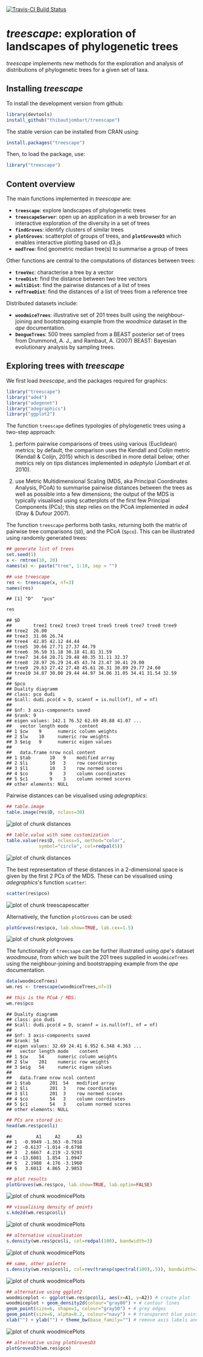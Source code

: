 [![Travis-CI Build Status](https://travis-ci.org/thibautjombart/treescape.png?branch=master)](https://travis-ci.org/thibautjombart/treescape)





*treescape*: exploration of landscapes of phylogenetic trees
=================================================
*treescape* implements new methods for the exploration and analysis of distributions of phylogenetic trees for a given set of taxa.


Installing *treescape*
-------------
To install the development version from github:

```r
library(devtools)
install_github("thibautjombart/treescape")
```

The stable version can be installed from CRAN using:

```r
install.packages("treescape")
```

Then, to load the package, use:

```r
library("treescape")
```


Content overview
-------------
The main functions implemented in *treescape* are:
* __`treescape`__: explore landscapes of phylogenetic trees
* __`treescapeServer`__: open up an application in a web browser for an interactive exploration of the diversity in a set of trees
* __`findGroves`__: identify clusters of similar trees
* __`plotGroves`__: scatterplot of groups of trees, and __`plotGrovesD3`__ which enables interactive plotting based on d3.js
* __`medTree`__: find geometric median tree(s) to summarise a group of trees

Other functions are central to the computations of distances between trees:
* __`treeVec`__: characterise a tree by a vector
* __`treeDist`__: find the distance between two tree vectors
* __`multiDist`__: find the pairwise distances of a list of trees
* __`refTreeDist`__: find the distances of a list of trees from a reference tree


Distributed datasets include:
* __`woodmiceTrees`__: illustrative set of 201 trees built using the neighbour-joining and bootstrapping example from the *woodmice* dataset in the *ape* documentation.
* __`DengueTrees`__: 500 trees sampled from a BEAST posterior set of trees from Drummond, A. J., and Rambaut, A. (2007) BEAST: Bayesian evolutionary analysis by sampling trees.



Exploring trees with *treescape*
--------------

We first load *treescape*, and the packages required for graphics:

```r
library("treescape")
library("ade4")
library("adegenet")
library("adegraphics")
library("ggplot2")
```

The function `treescape` defines typologies of phylogenetic trees using a two-step approach:

1. perform pairwise comparisons of trees using various (Euclidean) metrics; by default, the comparison uses the Kendall and Colijn metric (Kendall & Colijn, 2015) which is described in more detail below; other metrics rely on tips distances implemented in *adephylo* (Jombart *et al.* 2010).

2. use Metric Multidimensional Scaling (MDS, aka Principal Coordinates Analysis, PCoA) to summarise pairwise distances between the trees as well as possible into a few dimensions; the output of the MDS is typically visualised using scatterplots of the first few Principal Components (PCs); this step relies on the PCoA implemented in *ade4* (Dray & Dufour 2007).

The function `treescape` performs both tasks, returning both the matrix of pairwise tree comparisons (`$D`), and the PCoA (`$pco`).
This can be illustrated using randomly generated trees:

```r
## generate list of trees
set.seed(1)
x <- rmtree(10, 20)
names(x) <- paste("tree", 1:10, sep = "")

## use treescape
res <- treescape(x, nf=3)
names(res)
```

```
## [1] "D"   "pco"
```

```r
res
```

```
## $D
##        tree1 tree2 tree3 tree4 tree5 tree6 tree7 tree8 tree9
## tree2  26.00                                                
## tree3  31.06 26.74                                          
## tree4  42.85 42.12 44.44                                    
## tree5  30.66 27.71 27.37 44.79                              
## tree6  36.50 31.18 30.18 41.81 31.59                        
## tree7  34.64 28.71 29.48 40.35 31.11 32.37                  
## tree8  28.97 26.29 24.45 43.74 23.47 30.41 29.00            
## tree9  29.63 27.42 27.48 45.61 26.31 30.89 29.77 24.60      
## tree10 34.87 30.00 29.44 44.97 34.06 31.05 34.41 31.54 32.59
## 
## $pco
## Duality diagramm
## class: pco dudi
## $call: dudi.pco(d = D, scannf = is.null(nf), nf = nf)
## 
## $nf: 3 axis-components saved
## $rank: 9
## eigen values: 142.1 76.52 62.69 49.88 41.07 ...
##   vector length mode    content       
## 1 $cw    9      numeric column weights
## 2 $lw    10     numeric row weights   
## 3 $eig   9      numeric eigen values  
## 
##   data.frame nrow ncol content             
## 1 $tab       10   9    modified array      
## 2 $li        10   3    row coordinates     
## 3 $l1        10   3    row normed scores   
## 4 $co        9    3    column coordinates  
## 5 $c1        9    3    column normed scores
## other elements: NULL
```

Pairwise distances can be visualised using *adegraphics*:

```r
## table.image
table.image(res$D, nclass=30)
```

![plot of chunk distances](vignettes/figs/distances-1.png)

```r
## table.value with some customization
table.value(res$D, nclass=5, method="color", 
            symbol="circle", col=redpal(5))
```

![plot of chunk distances](vignettes/figs/distances-2.png)

The best representation of these distances in a 2-dimensional space is given by the first 2 PCs of the MDS.
These can be visualised using *adegraphics*'s function `scatter`:

```r
scatter(res$pco)
```

![plot of chunk treescapescatter](vignettes/figs/treescapescatter-1.png)

Alternatively, the function `plotGroves` can be used:

```r
plotGroves(res$pco, lab.show=TRUE, lab.cex=1.5)
```

![plot of chunk plotgroves](vignettes/figs/plotgroves-1.png)

The functionality of `treecsape` can be further illustrated using *ape*'s dataset *woodmouse*, from which we built the 201 trees supplied in `woodmiceTrees` using the neighbour-joining and bootstrapping example from the *ape* documentation. 

```r
data(woodmiceTrees)
wm.res <- treescape(woodmiceTrees,nf=3)

## this is the PCoA / MDS:
wm.res$pco
```

```
## Duality diagramm
## class: pco dudi
## $call: dudi.pco(d = D, scannf = is.null(nf), nf = nf)
## 
## $nf: 3 axis-components saved
## $rank: 54
## eigen values: 32.69 24.41 6.952 6.348 4.363 ...
##   vector length mode    content       
## 1 $cw    54     numeric column weights
## 2 $lw    201    numeric row weights   
## 3 $eig   54     numeric eigen values  
## 
##   data.frame nrow ncol content             
## 1 $tab       201  54   modified array      
## 2 $li        201  3    row coordinates     
## 3 $l1        201  3    row normed scores   
## 4 $co        54   3    column coordinates  
## 5 $c1        54   3    column normed scores
## other elements: NULL
```

```r
## PCs are stored in:
head(wm.res$pco$li)
```

```
##         A1     A2      A3
## 1  -0.9949 -1.363 -0.7918
## 2  -0.6137 -1.014 -0.6798
## 3   2.6667  4.219 -2.9293
## 4 -13.6081  1.854  1.0947
## 5   2.1980  4.176 -3.1960
## 6   3.6013  4.865  2.9853
```

```r
## plot results
plotGroves(wm.res$pco, lab.show=TRUE, lab.optim=FALSE)
```

![plot of chunk woodmicePlots](vignettes/figs/woodmicePlots-1.png)

```r
## visualising density of points
s.kde2d(wm.res$pco$li)
```

![plot of chunk woodmicePlots](vignettes/figs/woodmicePlots-2.png)

```r
## alternative visualisation
s.density(wm.res$pco$li, col=redpal(100), bandwidth=3)
```

![plot of chunk woodmicePlots](vignettes/figs/woodmicePlots-3.png)

```r
## same, other palette
s.density(wm.res$pco$li, col=rev(transp(spectral(100),.5)), bandwidth=3)
```

![plot of chunk woodmicePlots](vignettes/figs/woodmicePlots-4.png)

```r
## alternative using ggplot2
woodmiceplot <- ggplot(wm.res$pco$li, aes(x=A1, y=A2)) # create plot
woodmiceplot + geom_density2d(colour="gray80") + # contour lines
geom_point(size=6, shape=1, colour="gray50") + # grey edges
geom_point(size=6, alpha=0.2, colour="navy") + # transparent blue points
xlab("") + ylab("") + theme_bw(base_family="") # remove axis labels and grey background
```

![plot of chunk woodmicePlots](vignettes/figs/woodmicePlots-5.png)

```r
## alternative using plotGrovesD3
plotGrovesD3(wm.res$pco)
```

<!--html_preserve--><div id="htmlwidget-9880" style="width:504px;height:504px;" class="scatterD3 html-widget"></div>
<script type="application/json" data-for="htmlwidget-9880">{"x":{"data":{"x":[-0.994915614079129,-0.613678626917793,2.66670631307031,-13.6081153840016,2.19796507262781,3.60128203945996,-7.9346433024299,-0.601509902833136,-0.994915614079122,-0.601509902833136,-0.607150138418814,10.3943189332891,-8.22061660863031,-0.542706411478826,3.33541847941513,-0.0438280980188251,-0.16462933902331,2.79080622437025,10.5466992537476,-0.611741178555834,3.57629422667166,9.64506059773349,3.87015775914438,-0.926024164827251,-1.21908989674129,2.4723857807866,-8.86243680646928,-1.21908989674129,-14.5730155701834,-13.6024751484159,0.917863183050825,2.27894083741,2.28568544942178,-15.7748658745841,2.14920253942819,-0.790924629423664,12.7908135541976,0.944271832856848,-1.24839432652649,3.98230290310849,-1.01426319128175,2.01968513715778,2.67234654865598,3.60013557723756,-0.360155109563768,3.37184987522406,0.252595301625617,3.36472290920033,6.40461224612179,-0.994699490566317,-9.42122752144957,2.66670631307031,-9.4500778191334,-0.607150138418815,13.1790840072057,1.82079944018017,-1.24928257943979,-0.994915614079121,2.43713839500107,-13.044572686349,-15.9705489873276,-0.913373605366737,-13.6310955663374,3.64770068321681,0.6688659159456,8.1468271893242,13.4934309468058,4.04346690730909,2.2791569609228,-0.580632735597669,2.36612308170806,5.33313046919023,-0.994915614079121,11.0665629950681,-1.00840683218326,4.76538085706121,1.4438114263851,-0.171393662122702,2.02621362565675,-8.75385363504267,-0.858828154723405,-0.330268540830038,3.90067192022295,-0.0730717036886925,-16.5286674300406,-0.994915614079121,2.4723857807866,-9.65081856527717,-0.335908776415716,-0.796564865009344,-0.542706411478826,1.0492923610008,-1.21908989674129,-15.6745883154345,0.0979934237349436,-9.34792446440201,-0.437013152012128,2.27241234891103,-0.176892270892568,0.955121246501658,12.8975581653797,5.51089790555853,-10.4680320213257,-0.0399993481969892,9.52808714143766,3.58911331537531,4.42342442747863,0.04726565910757,-1.25417131433135,2.36112888973579,2.27894083741,-9.02693355729029,2.07898006954061,3.87668624764336,-6.4615827644661,2.03185386124243,1.82035414418588,-0.994915614079122,-1.01426319128175,3.37749011080974,0.199097799331354,-0.172281915035998,-1.00862295569607,4.15243988951517,-1.00840683218326,2.28458107299568,-0.607150138418815,-0.519052641259981,2.08128395756897,-16.5601837313279,2.46688265557635,-9.05280962299188,3.48076661737388,-0.995803866992419,-0.988171002067341,4.03546615887711,-0.994915614079122,-1.32470655220642,-0.989275378493443,3.56866136174658,-0.607150138418815,-7.66836564572728,-0.335908776415717,6.72470221778202,-0.27737989822945,-0.633026204120414,2.84248353506267,0.0979934237349434,2.92888779742133,3.20320883731572,-0.335908776415717,2.87234652407253,4.32578048491479,-1.25417131433135,2.83684329947699,-1.00751857926997,-0.915013358974151,3.57540597375836,-0.989275378493443,-0.707126558298265,-0.712766793883943,2.26633787221916,3.5888971918625,-1.01180587891182,-9.25652460111789,2.33076992578286,-0.165035101165792,3.30290284183796,-0.994699490566317,-16.2186567440298,3.5888971918625,-0.982530766481663,9.52808714143766,-0.606100942970156,2.73656237720091,3.46106473819439,2.27894083741,3.63680350037365,2.4723857807866,8.1468271893242,2.27894083741,-0.995803866992419,-9.25088436553222,0.859657106490925,0.774749830581256,0.04726565910757,-15.8890069786153,0.404970591334761,2.42557261667578,-0.613678626917791,-0.607013028043388,-0.919902093865712,2.28458107299568,-0.607150138418814,-0.765676710838192,4.1467996539295,-13.1809002016393,12.8975581653797,4.26288720150493,2.02621362565675,3.36367420397477],"y":[-1.36296405257431,-1.0143380748759,4.21882824322934,1.85395115102288,4.17637909087139,4.86461034763142,-16.009575686826,-1.02771387775047,-1.36296405257431,-1.02771387775047,-1.02766987185401,-0.50552388611458,-10.0515267421666,-1.07229905286387,4.15752547173998,2.76392139550187,2.59796872098458,4.93883384448699,-10.7625404554933,-2.21247979854658,4.87226502578944,-9.50887087450621,3.32153776588015,-0.842513536381463,-0.716141175163109,-7.16104731132083,5.75437287564331,-0.716141175163109,-1.7069313395939,1.85390714512642,4.8987315359459,3.88353406250903,5.61969323330277,0.344365695407378,-14.4171273048538,-0.501442487250261,-9.6000449103967,1.03726886777004,-0.33393376356846,3.46374535755798,-1.35535338031275,4.91950411344247,4.21878423733287,7.13159940553585,-0.00302341316305923,5.01212399682195,-13.0610240652768,3.77531806014533,7.01232473326826,0.386526915197534,3.75962479695718,4.21882824322933,-11.8666109777134,-1.02766987185401,-8.32290371040569,2.52086549795982,-0.320645972486813,-1.36296405257431,4.62733018857612,3.8619430148942,-1.58401124473219,-1.37092740080123,-1.87858215341395,3.08391000762073,-1.19130284875386,-0.939160305549966,-9.99053252948651,5.96476384086601,5.63302503028087,-1.03141128116272,3.87552670838565,7.5655093012157,-1.36296405257431,-11.1843323318248,0.394093581562642,6.98752111471013,1.37775884921857,1.22975877872164,4.90617231646436,6.55363566239471,-1.1898855504877,0.868592373260222,6.09901634763348,1.2290930557728,0.146376109093674,-1.36296405257431,-7.16104731132083,-11.8099177019773,0.868636379156678,-0.501398481353805,-1.07229905286387,1.43585335420713,-0.716141175163109,-1.76388587914128,-0.23437411826138,-3.78957669060228,0.645071817193465,3.89686585948713,2.27313496228741,1.1554629700066,-9.37652435432995,8.34207063093772,4.70275523659972,-5.51421132484612,-8.2299588005646,4.87798615050598,6.18643823118439,0.0191206331844138,-0.326994001640874,-7.3165426940803,3.88353406250902,4.08158718069937,-7.49629748614467,3.30820596890205,1.9385779426291,4.9061283105679,1.76288229528141,-1.36296405257431,-1.35535338031275,5.0120799909255,-0.010809556298168,1.24304656980329,-1.3553973862092,5.13648704660545,0.394093581562642,3.88349005661257,-1.02766987185401,-1.36622147874601,4.52661553061152,0.167362584229802,-7.16806857752342,4.10252964993904,-10.8783948870456,-1.34967626149267,0.37319511821943,3.41920418834103,-1.36296405257431,-0.871680563819035,-1.36300805847077,3.14939364607734,-1.02766987185401,-1.0051396096495,0.868636379156678,-2.10228430818339,0.0359583960557166,-1.00672740261434,5.89152592638035,-0.23437411826138,0.461240469186376,-9.87333975241743,0.868636379156678,-8.00759724325874,4.51980695910259,-0.326994001640875,5.8915699322768,0.380805790480995,-1.35124757466906,4.88555281687109,-1.36300805847077,-1.18325326640639,-1.18320926050994,5.62730390556433,3.12849518273413,-1.36839184423488,-11.4879553182351,4.29529384801837,-1.92883606503873,4.00946413995936,0.386526915197535,-0.0288756124843535,3.12849518273413,0.373151112322974,-8.2299588005646,-2.21252380444303,4.19946765707952,7.74251598858856,3.88353406250902,-10.4582816896664,-7.16104731132083,-0.939160305549964,3.88353406250903,-1.34967626149267,-11.4879993241316,0.931854402146932,10.0778445455006,0.0191206331844132,-1.59197459295911,1.73932530176124,-7.36117187509016,-1.01433807487591,-1.03473514395306,-1.35759560382313,3.88349005661257,-1.02766987185401,0.202085100647231,5.13653105250191,1.52547532730244,-9.37652435432995,8.19604761262773,4.90617231646436,7.45847251006686],"point_opacity":[1,1,1,1,1,1,1,1,1,1,1,1,1,1,1,1,1,1,1,1,1,1,1,1,1,1,1,1,1,1,1,1,1,1,1,1,1,1,1,1,1,1,1,1,1,1,1,1,1,1,1,1,1,1,1,1,1,1,1,1,1,1,1,1,1,1,1,1,1,1,1,1,1,1,1,1,1,1,1,1,1,1,1,1,1,1,1,1,1,1,1,1,1,1,1,1,1,1,1,1,1,1,1,1,1,1,1,1,1,1,1,1,1,1,1,1,1,1,1,1,1,1,1,1,1,1,1,1,1,1,1,1,1,1,1,1,1,1,1,1,1,1,1,1,1,1,1,1,1,1,1,1,1,1,1,1,1,1,1,1,1,1,1,1,1,1,1,1,1,1,1,1,1,1,1,1,1,1,1,1,1,1,1,1,1,1,1,1,1,1,1,1,1,1,1,1,1,1,1,1,1],"key_var":[1,2,3,4,5,6,7,8,9,10,11,12,13,14,15,16,17,18,19,20,21,22,23,24,25,26,27,28,29,30,31,32,33,34,35,36,37,38,39,40,41,42,43,44,45,46,47,48,49,50,51,52,53,54,55,56,57,58,59,60,61,62,63,64,65,66,67,68,69,70,71,72,73,74,75,76,77,78,79,80,81,82,83,84,85,86,87,88,89,90,91,92,93,94,95,96,97,98,99,100,101,102,103,104,105,106,107,108,109,110,111,112,113,114,115,116,117,118,119,120,121,122,123,124,125,126,127,128,129,130,131,132,133,134,135,136,137,138,139,140,141,142,143,144,145,146,147,148,149,150,151,152,153,154,155,156,157,158,159,160,161,162,163,164,165,166,167,168,169,170,171,172,173,174,175,176,177,178,179,180,181,182,183,184,185,186,187,188,189,190,191,192,193,194,195,196,197,198,199,200,201]},"settings":{"labels_size":10,"point_size":64,"xlab":"Axis 1","ylab":"Axis 2","has_labels":false,"col_var":null,"col_lab":"groups","colors":null,"ellipses":false,"ellipses_data":[],"symbol_var":null,"symbol_lab":"symbol_var","size_var":null,"size_range":[10,300],"size_lab":"NULL","key_var":null,"type_var":null,"unit_circle":false,"has_color_var":false,"has_symbol_var":false,"has_size_var":false,"has_legend":false,"has_tooltips":true,"tooltip_text":null,"has_custom_tooltips":false,"fixed":false,"legend_width":150,"html_id":"scatterD3-KXCINBWK","xlim":null,"ylim":null,"lasso":false,"lasso_callback":null,"dom_id_reset_zoom":"scatterD3-reset-zoom","dom_id_svg_export":"scatterD3-svg-export","dom_id_lasso_toggle":"scatterD3-lasso-toggle","transitions":false,"hashes":[]}},"evals":[],"jsHooks":[]}</script><!--/html_preserve-->


Note that alternatively, the function `multiDist` simply performs the pairwise comparison of trees and outputs a distance matrix. 
This function may be preferable for large datasets, and when principal co-ordinate analysis is not required. 
It includes an option to save memory at the expense of computation time.




Identifying clusters of trees
--------------
Once a typology of trees has been derived using the approach described above, one may want to formally identify clusters of similar trees.
One simple approach is:

1. select a few first PCs of the MDS (retaining signal but getting rid of random noise)

2. derive pairwise Euclidean distances between trees based on these PCs

3. use hierarchical clustering to obtain a dendrogram of these trees

4. cut the dendrogram to obtain clusters
 
In *treescape*, the function `findGroves` implements this approach, offering various clustering options (see `?findGroves`). Here we supply the function with our `treescape` output `wm.res` since we have already calculated it, but it is also possible to skip the steps above and directly supply `findGroves` with a multiPhylo list of trees.

```r
wm.groves <- findGroves(wm.res, nclust=6)
names(wm.groves)
```

```
## [1] "groups"    "treescape"
```
Note that when the number of clusters (`nclust`) is not provided, the function will display a dendrogram and ask for a cut-off height. 

The results can be plotted directly using `plotGroves` (see `?plotGroves` for options):

```r
## basic plot
plotGroves(wm.groves)
```

![plot of chunk plotgroves2](vignettes/figs/plotgroves2-1.png)

```r
## alternative with inertia ellipses
plotGroves(wm.groves, type="ellipse")
```

![plot of chunk plotgroves2](vignettes/figs/plotgroves2-2.png)

```r
## plot axes 2-3
plotGroves(wm.groves, xax=2, yax=3)
```

![plot of chunk plotgroves2](vignettes/figs/plotgroves2-3.png)

```r
## customize graphics
plotGroves(wm.groves, bg="black", col.pal=lightseasun, lab.show=TRUE, lab.col="white", lab.cex=1.5)
```

![plot of chunk plotgroves3](vignettes/figs/plotgroves3-1.png)


`treescapeServer`: a web application for *treescape*
--------------
The functionalities of `treescape` are also available via a user-friendly web interface, running locally on the default web browser.
It can be started by simply typing `treescapeServer()`.
The interface allows you to import trees and run `treescape` to view and explore the tree space in 2 or 3 dimensions.
It is then straightforward to analyse the tree space by varying lambda, looking for clusters using `findGroves` and saving results in various formats.
Individual trees can be easily viewed including median trees per cluster, and collections of trees can be seen together using `densiTree` from the package `phangorn`.
It is fully documented in the *help* tab.

![example of treescapeServer 3d](vignettes/figs/treescape3d.png) 

![example of treescapeServer tree](vignettes/figs/treescapeTree.png)

![example of treescapeServer densiTree](vignettes/figs/treescapeDensiTree.png)


Finding median trees
--------------

When a set of trees have very similar structures, it makes sense to summarize them into a single 'consensus' tree.
In `treescape`, this is achieved by finding the *median tree* for a set of trees according to the Kendall and Colijn metric.
That is, we find the tree which is closest to the centre of the set of trees in the tree landscape defined in `treescape`.
This procedure is implemented by the function **`medTree`**:

```r
## get first median tree
tre <- medTree(woodmiceTrees)$trees[[1]]

## plot tree
plot(tre,type="cladogram",edge.width=3, cex=0.8)
```

![plot of chunk woodmiceMedian](vignettes/figs/woodmiceMedian-1.png)

However, a more complete and accurate summary of the data can be given by finding a summary tree from each cluster.
This is achieved using the `groups` argument of `medTree`:

```r
## find median trees for the 6 clusters identified earlier:
res <- medTree(woodmiceTrees, wm.groves$groups)

## there is one output per cluster
names(res)
```

```
## [1] "1" "2" "3" "4" "5" "6"
```

```r
## get the first median of each
med.trees <- lapply(res, function(e) ladderize(e$trees[[1]]))

## plot trees
par(mfrow=c(2,3))
for(i in 1:length(med.trees)) plot(med.trees[[i]], main=paste("cluster",i),cex=1.5)
```

<img src="vignettes/figs/woodmiceCluster1-1.png" title="plot of chunk woodmiceCluster1" alt="plot of chunk woodmiceCluster1" width="600px" />

These trees exhibit a number of topological differences, e.g. in the placement of the **(1007S,1208S,0909S)** clade. 
Performing this analysis enables the detection of distinct representative trees supported by data.

Note that we supplied the function `medTree` with the multiPhylo list of trees. A more computationally efficient process (at the expense of using more memory) is to use the option `return.tree.vectors` in the initial `treescape` call, and then supply these vectors directly to `medTree`.
In this case, the tree indices are returned by `medTree` but the trees are not (since they were not supplied).

Emphasising the placement of certain tips or clades
--------------

In some analyses it may be informative to emphasise the placement of particular tips or clades within a set of trees. This can be particularly useful in large trees where the study is focused on a smaller clade. Priority can be given to a list of tips using the argument `emphasise.tips`, whose corresponding values in the vector comparison will be given a weight of `emphasise.weight` times the others (the default is 2, i.e. twice the weight).

For example, if we wanted to emphasise where the woodmice trees agree and disagree on the placement of the **(1007S,1208S,0909S)** clade, we can simply emphasise that clade as follows: 

```r
wm3.res <- treescape(woodmiceTrees,nf=2,emphasise.tips=c("No1007S","No1208S","No0909S"),emphasise.weight=3)

## plot results
plotGroves(wm3.res$pco, lab.show=TRUE, lab.optim=FALSE)
```

![plot of chunk woodmice-tip-emphasis](vignettes/figs/woodmice-tip-emphasis-1.png)

It can be seen from the scale of the plot and the density of clustering that the trees are now separated into more distinct clusters.

```r
wm3.groves <- findGroves(woodmiceTrees,nf=3,nclust=6,emphasise.tips=c("No1007S","No1208S","No0909S"),emphasise.weight=3)
plotGroves(wm3.groves, type="ellipse")
```

![plot of chunk findgroves-with-emphasis](vignettes/figs/findgroves-with-emphasis-1.png)

Conversely, where the structure of a particular clade is not of interest (for example, lineages within an outgroup which was only included for rooting purposes), those tips can be given a weight less than 1 so as to give them less emphasis in the comparison. We note that although it is possible to give tips a weighting of 0, we advise caution with this as the underlying function will no longer be guaranteed to be a metric. That is, a distance of 0 between two trees will no longer necessarily imply that the trees are identical. In most cases it would be wiser to assign a very small weighting to tips which are not of interest.

Method: characterising a tree by a vector
--------------
Kendall and Colijn proposed a [metric](http://arxiv.org/abs/1507.05211) for comparing rooted phylogenetic trees. Each tree is characterised by a vector which notes the placement of the most recent common ancestor (MRCA) of each pair of tips. Specifically, it records the distance between the MRCA of a pair of tips *(i,j)* and the root in two ways: the number of edges *m(i,j)*, and the path length *M(i,j)*. It also records the length *p(i)* of each 'pendant' edge between a tip *i* and its immediate ancestor. This procedure results in two vectors for a tree *T*:

*m(T) = (m(1,2), m(1,3),...,m(k-1,k),1,...,1)*

and

*M(T) = (M(1,2), M(1,3),...,M(k-1,k),p(1),...,p(k)).*

In *m(T)* we record the pendant lengths as 1, as each tip is 1 step from its immediate ancestor. We combine *m* and *M* with a parameter lambda between zero and one to weight the contribution of branch lengths, characterising each tree with a vector 

*v{lambda}(T) = (1-lambda)m(T) + lambda M(T)*.

This is implemented as the function __`treeVec`__. For example,

```r
## generate a random tree:
tree <- rtree(6)
## topological vector of mrca distances from root:
treeVec(tree)
```

```
##  [1] 0 0 1 1 1 1 0 0 0 0 0 0 3 2 2 1 1 1 1 1 1
```

```r
## vector of mrca distances from root when lambda=0.5:
treeVec(tree,0.5)
```

```
##  [1] 0.0000 0.0000 0.7979 0.7979 0.7979 0.5205 0.0000 0.0000 0.0000 0.0000
## [11] 0.0000 0.0000 2.2933 1.6387 1.6387 0.6866 0.7541 0.7458 0.6312 0.6345
## [21] 0.9824
```

```r
## vector of mrca distances as a function of lambda:
vecAsFunction <- treeVec(tree,return.lambda.function=TRUE)
## evaluate the vector at lambda=0.5:
vecAsFunction(0.5)
```

```
##  [1] 0.0000 0.0000 0.7979 0.7979 0.7979 0.5205 0.0000 0.0000 0.0000 0.0000
## [11] 0.0000 0.0000 2.2933 1.6387 1.6387 0.6866 0.7541 0.7458 0.6312 0.6345
## [21] 0.9824
```

The metric -- the distance between two trees -- is the Euclidean distance between these vectors:

*d{lambda}(Ta, Tb) = || v{lambda}(Ta) - v{lambda}(Tb) ||.*


This can be found using __`treeDist`__:

```r
## generate random trees
tree_a <- rtree(6)
tree_b <- rtree(6)

## topological (lambda=0) distance:
treeDist(tree_a,tree_b) 
```

```
## [1] 4.123
```

```r
## branch-length focused (lambda=1) distance:
treeDist(tree_a,tree_b,1)
```

```
## [1] 3.794
```



References
--------------
* Dray S & Dufour AB (2007): The ade4 package: implementing the duality diagram for ecologists. Journal of Statistical Software 22(4): 1-20.
* Jombart R, Balloux F & Dray S (2010) adephylo: new tools for investigating the phylogenetic signal in biological traits. Bioinformatics 26: 1907-1909. Doi: 10.1093/bioinformatics/btq292
* Kendall M & Colijn C (Preprint 2015) A tree metric using structure and length to capture distinct phylogenetic signals. arXiv 1507.05211




Authors / Contributors
--------------
Authors:
* [Thibaut Jombart](https://sites.google.com/site/thibautjombart/)
* [Michelle Kendall](http://www.imperial.ac.uk/people/m.kendall)

Contributors:
* [Jacob Almagro-Garcia](http://www.well.ox.ac.uk/jacob-almagro-garcia)
* [Caroline Colijn](http://www.imperial.ac.uk/people/c.colijn)

Maintainer of the CRAN version:
* [Michelle Kendall](http://www.imperial.ac.uk/people/m.kendall)

